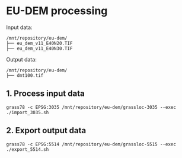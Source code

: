 # EU-DEM processing

Input data:

```
/mnt/repository/eu-dem/
├── eu_dem_v11_E40N20.TIF
├── eu_dem_v11_E40N30.TIF
```

Output data:

```
/mnt/repository/eu-dem/
├── dmt100.tif
```

## 1. Process input data

```
grass78 -c EPSG:3035 /mnt/repository/eu-dem/grassloc-3035 --exec ./import_3035.sh
```

## 2. Export output data

```
grass78 -c EPSG:5514 /mnt/repository/eu-dem/grassloc-5515 --exec ./export_5514.sh
```
